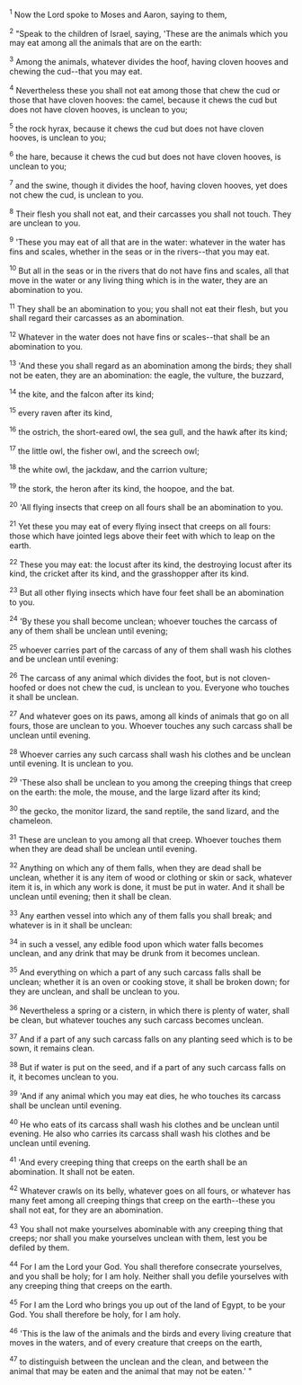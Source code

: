 <sup>1</sup> 
Now the Lord spoke to Moses and Aaron, saying to them, 

<sup>2</sup> 
"Speak to the children of Israel, saying, 'These are the animals which you may eat among all the animals that are on the earth: 

<sup>3</sup> 
Among the animals, whatever divides the hoof, having cloven hooves and chewing the cud--that you may eat. 

<sup>4</sup> 
Nevertheless these you shall not eat among those that chew the cud or those that have cloven hooves: the camel, because it chews the cud but does not have cloven hooves, is unclean to you; 

<sup>5</sup> 
the rock hyrax, because it chews the cud but does not have cloven hooves, is unclean to you; 

<sup>6</sup> 
the hare, because it chews the cud but does not have cloven hooves, is unclean to you; 

<sup>7</sup> 
and the swine, though it divides the hoof, having cloven hooves, yet does not chew the cud, is unclean to you. 

<sup>8</sup> 
Their flesh you shall not eat, and their carcasses you shall not touch. They are unclean to you. 

<sup>9</sup> 
'These you may eat of all that are in the water: whatever in the water has fins and scales, whether in the seas or in the rivers--that you may eat. 

<sup>10</sup> 
But all in the seas or in the rivers that do not have fins and scales, all that move in the water or any living thing which is in the water, they are an abomination to you. 

<sup>11</sup> 
They shall be an abomination to you; you shall not eat their flesh, but you shall regard their carcasses as an abomination. 

<sup>12</sup> 
Whatever in the water does not have fins or scales--that shall be an abomination to you. 

<sup>13</sup> 
'And these you shall regard as an abomination among the birds; they shall not be eaten, they are an abomination: the eagle, the vulture, the buzzard, 

<sup>14</sup> 
the kite, and the falcon after its kind; 

<sup>15</sup> 
every raven after its kind, 

<sup>16</sup> 
the ostrich, the short-eared owl, the sea gull, and the hawk after its kind; 

<sup>17</sup> 
the little owl, the fisher owl, and the screech owl; 

<sup>18</sup> 
the white owl, the jackdaw, and the carrion vulture; 

<sup>19</sup> 
the stork, the heron after its kind, the hoopoe, and the bat. 

<sup>20</sup> 
'All flying insects that creep on all fours shall be an abomination to you. 

<sup>21</sup> 
Yet these you may eat of every flying insect that creeps on all fours: those which have jointed legs above their feet with which to leap on the earth. 

<sup>22</sup> 
These you may eat: the locust after its kind, the destroying locust after its kind, the cricket after its kind, and the grasshopper after its kind. 

<sup>23</sup> 
But all other flying insects which have four feet shall be an abomination to you.

<sup>24</sup> 
'By these you shall become unclean; whoever touches the carcass of any of them shall be unclean until evening; 

<sup>25</sup> 
whoever carries part of the carcass of any of them shall wash his clothes and be unclean until evening: 

<sup>26</sup> 
The carcass of any animal which divides the foot, but is not cloven-hoofed or does not chew the cud, is unclean to you. Everyone who touches it shall be unclean. 

<sup>27</sup> 
And whatever goes on its paws, among all kinds of animals that go on all fours, those are unclean to you. Whoever touches any such carcass shall be unclean until evening. 

<sup>28</sup> 
Whoever carries any such carcass shall wash his clothes and be unclean until evening. It is unclean to you. 

<sup>29</sup> 
'These also shall be unclean to you among the creeping things that creep on the earth: the mole, the mouse, and the large lizard after its kind; 

<sup>30</sup> 
the gecko, the monitor lizard, the sand reptile, the sand lizard, and the chameleon. 

<sup>31</sup> 
These are unclean to you among all that creep. Whoever touches them when they are dead shall be unclean until evening. 

<sup>32</sup> 
Anything on which any of them falls, when they are dead shall be unclean, whether it is any item of wood or clothing or skin or sack, whatever item it is, in which any work is done, it must be put in water. And it shall be unclean until evening; then it shall be clean. 

<sup>33</sup> 
Any earthen vessel into which any of them falls you shall break; and whatever is in it shall be unclean: 

<sup>34</sup> 
in such a vessel, any edible food upon which water falls becomes unclean, and any drink that may be drunk from it becomes unclean. 

<sup>35</sup> 
And everything on which a part of any such carcass falls shall be unclean; whether it is an oven or cooking stove, it shall be broken down; for they are unclean, and shall be unclean to you. 

<sup>36</sup> 
Nevertheless a spring or a cistern, in which there is plenty of water, shall be clean, but whatever touches any such carcass becomes unclean. 

<sup>37</sup> 
And if a part of any such carcass falls on any planting seed which is to be sown, it remains clean. 

<sup>38</sup> 
But if water is put on the seed, and if a part of any such carcass falls on it, it becomes unclean to you. 

<sup>39</sup> 
'And if any animal which you may eat dies, he who touches its carcass shall be unclean until evening. 

<sup>40</sup> 
He who eats of its carcass shall wash his clothes and be unclean until evening. He also who carries its carcass shall wash his clothes and be unclean until evening. 

<sup>41</sup> 
'And every creeping thing that creeps on the earth shall be an abomination. It shall not be eaten. 

<sup>42</sup> 
Whatever crawls on its belly, whatever goes on all fours, or whatever has many feet among all creeping things that creep on the earth--these you shall not eat, for they are an abomination. 

<sup>43</sup> 
You shall not make yourselves abominable with any creeping thing that creeps; nor shall you make yourselves unclean with them, lest you be defiled by them. 

<sup>44</sup> 
For I am the Lord your God. You shall therefore consecrate yourselves, and you shall be holy; for I am holy. Neither shall you defile yourselves with any creeping thing that creeps on the earth. 

<sup>45</sup> 
For I am the Lord who brings you up out of the land of Egypt, to be your God. You shall therefore be holy, for I am holy. 

<sup>46</sup> 
'This is the law of the animals and the birds and every living creature that moves in the waters, and of every creature that creeps on the earth, 

<sup>47</sup> 
to distinguish between the unclean and the clean, and between the animal that may be eaten and the animal that may not be eaten.' "